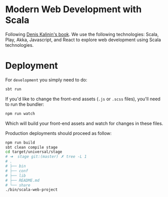 # Modern Web Development with Scala

Following [Denis Kalinin's book](https://leanpub.com/modern-web-development-with-scala). We use the following technologies: Scala, Play, Akka, Javascript, and React to explore web development using Scala technologies.

# Deployment

For `development` you simply need to do:

```sh
sbt run
```

If you'd like to change the front-end assets (`.js` or `.scss` files), you'll need to run the bundler:

```sh
npm run watch
```

Which will build your front-end assets and watch for changes in these files.

Production deployments should proceed as follow:

```sh
npm run build
sbt clean compile stage
cd target/universal/stage
# ➜  stage git:(master) ✗ tree -L 1
# .
# ├── bin
# ├── conf
# ├── lib
# ├── README.md
# └── share
./bin/scala-web-project
```
